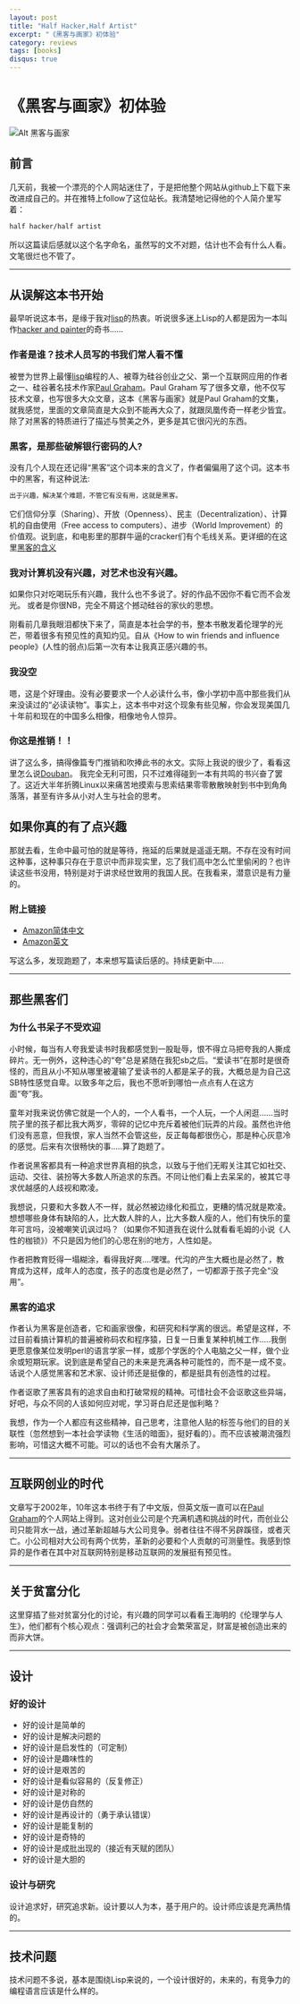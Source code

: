 ```yaml
---
layout: post
title: "Half Hacker,Half Artist"
excerpt: "《黑客与画家》初体验"
category: reviews
tags: [books]
disqus: true
---
```


# 《黑客与画家》初体验

![Alt 黑客与画家](http://ep.yimg.com/ca/I/paulgraham_2202_3598897)

## 前言

几天前，我被一个漂亮的个人网站迷住了，于是把他整个网站从github上下载下来改进成自己的。并在推特上follow了这位站长。我清楚地记得他的个人简介里写着：

```bash
half hacker/half artist
```

所以这篇读后感就以这个名字命名，虽然写的文不对题，估计也不会有什么人看。文笔很烂也不管了。

***

## 从误解这本书开始

最早听说这本书，是缘于我对[lisp][]的热衷。听说很多迷上Lisp的人都是因为一本叫作[hacker and painter][]的奇书......

### 作者是谁？技术人员写的书我们常人看不懂

被誉为世界上最懂[lisp][]编程的人、被尊为硅谷创业之父、第一个互联网应用的作者之一、硅谷著名技术作家[Paul Graham]。Paul Graham 写了很多文章，他不仅写技术文章，也写很多大众文章，这本《黑客与画家》就是Paul Graham的文集，就我感觉，里面的文章简直是大众到不能再大众了，就跟凤凰传奇一样老少皆宜。除了对黑客的特质进行了描述与赞美之外，更多是其它很闪光的东西。

### 黒客，是那些破解银行密码的人?

没有几个人现在还记得“黑客”这个词本来的含义了，作者偏偏用了这个词。这本书中的黑客，有这种说法:

```bash
出于兴趣，解决某个难题，不管它有没有用，这就是黑客。
```

它们信仰分享（Sharing）、开放（Openness）、民主（Decentralization）、计算机的自由使用（Free access to computers）、进步（World Improvement）的价值观。说到底，和电影里的那群牛逼的cracker们有个毛线关系。更详细的在这里[黑客的含义](http://www.ruanyifeng.com/blog/2011/04/on_hacker.html)

### 我对计算机没有兴趣，对艺术也没有兴趣。

如果你只对吃喝玩乐有兴趣，我什么也不多说了。好的作品不因你不看它而不会发光。
或者是你很NB，完全不屑这个撼动硅谷的家伙的思想。

刚看前几章我眼泪都快下来了，简直是本社会学的书，整本书散发着伦理学的光芒，带着很多有预见性的真知灼见。自从《How to win friends and influence people》(人性的弱点)后第一次有本让我真正感兴趣的书。

### 我没空

嗯，这是个好理由。没有必要要求一个人必读什么书，像小学初中高中那些我们从来没读过的“必读读物”。事实上，这本书中对这个现象有些见解，你会发现美国几十年前和现在的中国多么相像，相像地令人惊异。


### 你这是推销！！

讲了这么多，搞得像篇专门推销和吹捧此书的水文。实际上我说的很少了，看看这里怎么说[Douban](http://book.douban.com/subject/6021440/)。
我完全无利可图，只不过难得碰到一本有共鸣的书兴奋了罢了。这近大半年折腾Linux以来痛苦地摸索与思索结果零零散散映射到书中到角角落落，甚至有许多从小对人生与社会的思考。

## 如果你真的有了点兴趣

那就去看，生命中最可怕的就是等待，拖延的后果就是遥遥无期。不存在没有时间这种事，这种事只存在于意识中而非现实里，忘了我们高中怎么忙里偷闲的？也许读这些书没用，特别是对于讲求经世致用的我国人民。在我看来，潜意识是有力量的。

### 附上链接

- [Amazon简体中文](http://www.amazon.cn/%E9%BB%91%E5%AE%A2%E4%B8%8E%E7%94%BB%E5%AE%B6-%E7%A1%85%E8%B0%B7%E5%88%9B%E4%B8%9A%E4%B9%8B%E7%88%B6Paul-Graham%E6%96%87%E9%9B%86-%E9%98%AE%E4%B8%80%E5%B3%B0/dp/B004WHZGZQ)
- [Amazon英文](http://www.amazon.com/Hackers-Painters-Big-Ideas-Computer/dp/0596006624)

写这么多，发现跑题了，本来想写篇读后感的。持续更新中.....

***

## 那些黑客们

### 为什么书呆子不受欢迎
小时候，每当有人夸我爱读书时我都感觉到一股耻辱，恨不得立马把夸我的人撕成碎片。无一例外，这种违心的“夸”总是紧随在我犯sb之后。“爱读书”在那时是很奇怪的，而且从小不知从哪里被灌输了爱读书的人都是呆子的我，大概总是为自己这SB特性感觉自卑。以致多年之后，我也不愿听到哪怕一点点有人在这方面“夸”我。

童年对我来说仿佛它就是一个人的，一个人看书，一个人玩，一个人闲逛......当时院子里的孩子都比我大两岁，零碎的记忆中充斥着被他们玩弄的片段。虽然也许他们没有恶意，但我恨，家人当然不会管这些，反正每每都很伤心，那是种心灰意冷的感觉。后来有次很畅快的事.....算了跑题了。

作者说黑客都具有一种追求世界真相的执念，以致与于他们无暇关注其它如社交、运动、交往、装扮等大多数人所追求的东西。不同让他们看上去呆呆的，被其它寻求优越感的人歧视和欺凌。

我想说，只要和大多数人不一样，就必然被边缘化和孤立，更糟的情况就是欺凌。想想哪些身体有缺陷的人，比大数人胖的人，比大多数人瘦的人，他们有快乐的童年可言吗，没被嘲笑讥讽过吗？（如果你不知道我在说什么就看看毛姆的小说《人性的枷锁》）不只是因为他们的心思在别的地方，人性如是。

作者把教育贬得一塌糊涂，看得我好爽....嘿嘿。代沟的产生大概也是必然了，教育成为这样，成年人的态度，孩子的态度也是必然了，一切都源于孩子完全“没用”。

### 黑客的追求

作者认为黑客是创造者，它和画家很像，和研究和科学离的很远。希望是这样，不过目前看搞计算机的普遍被称码农和程序猿，日复一日重复某种机械工作.....我倒更愿意像某位发明perl的语言学家一样，或那个学医的个人电脑之父一样，做个业余或短期玩家。说到底是希望自己的未来是充满各种可能性的，而不是一成不变。话说个人感觉黑客和艺术家、设计师还是挺像的，都是挺具有创造性的过程。


作者讴歌了黑客具有的追求自由和打破常规的精神。可惜社会不会讴歌这些异端，好吧，与众不同的人该如何应对呢，学习哥白尼还是伽利略？

我想，作为一个人都应有这些精神，自己思考，注意他人贴的标签与他们的目的关联性（忽然想到一本社会学读物《生活的暗面》，挺好看的）。而不应该被潮流强烈影响，可惜这大概不可能。可以的话也不会有大屠杀了。

***

## 互联网创业的时代

文章写于2002年，10年这本书终于有了中文版，但英文版一直可以在[Paul Graham][]的个人网站上得到。这对创业公司是个充满机遇和挑战的时代，而创业公司只能背水一战，通过革新超越与大公司竞争。弱者往往不得不另辟蹊径，或者灭亡。小公司相对大公司有两个优势，革新的必要和个人贡献的可测量性。我感到惊异的是作者在其中对互联网特别是移动互联网的发展挺有预见性。

***

## 关于贫富分化

这里穿插了些对贫富分化的讨论，有兴趣的同学可以看看王海明的《伦理学与人生》，他们都有个核心观点：强调利己的社会才会繁荣富足，财富是被创造出来的而非大饼。

***

## 设计

### 好的设计

- 好的设计是简单的
- 好的设计是解决问题的
- 好的设计是启发性的（可定制）
- 好的设计是趣味性的
- 好的设计是艰苦的
- 好的设计是看似容易的（反复修正）
- 好的设计是对称的
- 好的设计是仿自然的
- 好的设计是再设计的（勇于承认错误）
- 好的设计是能复制的
- 好的设计是奇特的
- 好的设计是成批出现的（接近有天赋的团队）
- 好的设计是大胆的

### 设计与研究

设计追求好，研究追求新。设计要以人为本，基于用户的。设计师应该是充满热情的。

***

## 技术问题

技术问题不多说，基本是围绕Lisp来说的，一个设计很好的，未来的，有竞争力的编程语言应该是什么样的。


[lisp]: http://zh.wikipedia.org/wiki/LISP
[Paul Graham]: http://paulgraham.com/
[hacker and painter]: http://paulgraham.com/hackpaint.html


